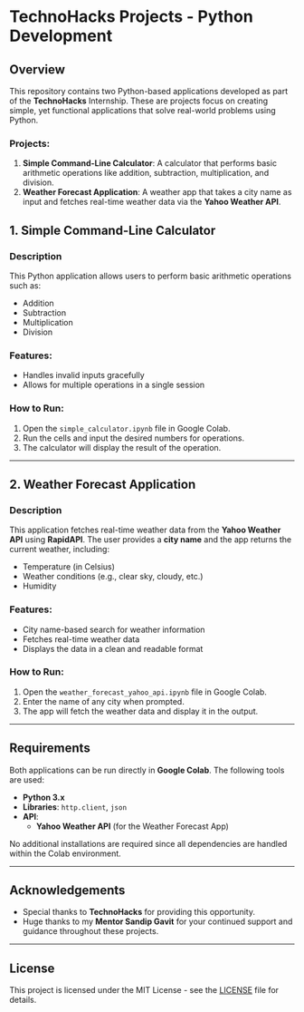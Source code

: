 # TechnoHacks Projects - Python Development
## Overview

This repository contains two Python-based applications developed as part of the **TechnoHacks** Internship. These are projects focus on creating simple, yet functional applications that solve real-world problems using Python.

### Projects:
1. **Simple Command-Line Calculator**: A calculator that performs basic arithmetic operations like addition, subtraction, multiplication, and division.
2. **Weather Forecast Application**: A weather app that takes a city name as input and fetches real-time weather data via the **Yahoo Weather API**.

## 1. Simple Command-Line Calculator

### Description
This Python application allows users to perform basic arithmetic operations such as:
- Addition
- Subtraction
- Multiplication
- Division

### Features:
- Handles invalid inputs gracefully
- Allows for multiple operations in a single session

### How to Run:
1. Open the `simple_calculator.ipynb` file in Google Colab.
2. Run the cells and input the desired numbers for operations.
3. The calculator will display the result of the operation.

---

## 2. Weather Forecast Application

### Description
This application fetches real-time weather data from the **Yahoo Weather API** using **RapidAPI**. The user provides a **city name** and the app returns the current weather, including:
- Temperature (in Celsius)
- Weather conditions (e.g., clear sky, cloudy, etc.)
- Humidity

### Features:
- City name-based search for weather information
- Fetches real-time weather data
- Displays the data in a clean and readable format

### How to Run:
1. Open the `weather_forecast_yahoo_api.ipynb` file in Google Colab.
2. Enter the name of any city when prompted.
3. The app will fetch the weather data and display it in the output.

---

## Requirements

Both applications can be run directly in **Google Colab**. The following tools are used:

- **Python 3.x**
- **Libraries**: `http.client`, `json`
- **API**:
  - **Yahoo Weather API** (for the Weather Forecast App)
  
No additional installations are required since all dependencies are handled within the Colab environment.

---

## Acknowledgements

- Special thanks to **TechnoHacks** for providing this opportunity.
- Huge thanks to my **Mentor Sandip Gavit** for your continued support and guidance throughout these projects.

---

## License

This project is licensed under the MIT License - see the [LICENSE](LICENSE) file for details.
